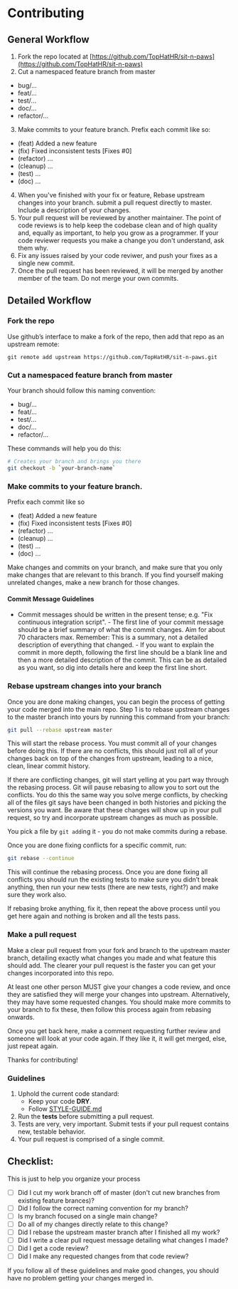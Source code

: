 # Contributing

## General Workflow

1. Fork the repo located at [https://github.com/TopHatHR/sit-n-paws](https://github.com/TopHatHR/sit-n-paws)
2. Cut a namespaced feature branch from master
  - bug/...
  - feat/...
  - test/...
  - doc/...
  - refactor/...
3. Make commits to your feature branch. Prefix each commit like so:
  - (feat) Added a new feature
  - (fix) Fixed inconsistent tests [Fixes #0]
  - (refactor) ...
  - (cleanup) ...
  - (test) ...
  - (doc) ...
4. When you've finished with your fix or feature, Rebase upstream changes into your branch. submit a pull request
   directly to master. Include a description of your changes.
5. Your pull request will be reviewed by another maintainer. The point of code
   reviews is to help keep the codebase clean and of high quality and, equally
   as important, to help you grow as a programmer. If your code reviewer
   requests you make a change you don't understand, ask them why.
6. Fix any issues raised by your code reviwer, and push your fixes as a single
   new commit.
7. Once the pull request has been reviewed, it will be merged by another member of the team. Do not merge your own commits.

## Detailed Workflow

### Fork the repo

Use github’s interface to make a fork of the repo, then add that repo as an upstream remote:

```
git remote add upstream https://github.com/TopHatHR/sit-n-paws.git
```

### Cut a namespaced feature branch from master

Your branch should follow this naming convention:
  - bug/...
  - feat/...
  - test/...
  - doc/...
  - refactor/...

These commands will help you do this:

``` bash
# Creates your branch and brings you there
git checkout -b `your-branch-name`
```

### Make commits to your feature branch.

Prefix each commit like so
  - (feat) Added a new feature
  - (fix) Fixed inconsistent tests [Fixes #0]
  - (refactor) ...
  - (cleanup) ...
  - (test) ...
  - (doc) ...

Make changes and commits on your branch, and make sure that you only make changes that are relevant
to this branch. If you find yourself making unrelated changes, make a new branch for those changes.

#### Commit Message Guidelines

- Commit messages should be written in the present tense; e.g. "Fix continuous   integration
script". - The first line of your commit message should be a brief summary of what the   commit
changes. Aim for about 70 characters max. Remember: This is a summary,   not a detailed description
of everything that changed. - If you want to explain the commit in more depth, following the first
line should   be a blank line and then a more detailed description of the commit. This can be   as
detailed as you want, so dig into details here and keep the first line short.

### Rebase upstream changes into your branch

Once you are done making changes, you can begin the process of getting your code merged into the
main repo. Step 1 is to rebase upstream changes to the master branch into yours by running this
command from your branch:

```bash
git pull --rebase upstream master
```

This will start the rebase process. You must commit all of your changes before doing this. If there
are no conflicts, this should just roll all of your changes back on top of the changes from
upstream, leading to a nice, clean, linear commit history.

If there are conflicting changes, git will start yelling at you part way through the rebasing
process. Git will pause rebasing to allow you to sort out the conflicts. You do this the same way
you solve merge conflicts, by checking all of the files git says have been changed in both histories
and picking the versions you want. Be aware that these changes will show up in your pull request, so
try and incorporate upstream changes as much as possible.

You pick a file by `git add`ing it - you do not make commits during a rebase.

Once you are done fixing conflicts for a specific commit, run:

```bash
git rebase --continue
```

This will continue the rebasing process. Once you are done fixing all conflicts you should run the
existing tests to make sure you didn’t break anything, then run your new tests (there are new tests,
right?) and make sure they work also.

If rebasing broke anything, fix it, then repeat the above process until you get here again and
nothing is broken and all the tests pass.

### Make a pull request

Make a clear pull request from your fork and branch to the upstream master branch, detailing exactly
what changes you made and what feature this should add. The clearer your pull request is the faster
you can get your changes incorporated into this repo.

At least one other person MUST give your changes a code review, and once they are satisfied they
will merge your changes into upstream. Alternatively, they may have some requested changes. You
should make more commits to your branch to fix these, then follow this process again from rebasing
onwards.

Once you get back here, make a comment requesting further review and someone will look at your code
again. If they like it, it will get merged, else, just repeat again.

Thanks for contributing!

### Guidelines

1. Uphold the current code standard:
    - Keep your code __DRY__.
    - Follow [STYLE-GUIDE.md](STYLE-GUIDE.md)
1. Run the __tests__ before submitting a pull request.
1. Tests are very, very important. Submit tests if your pull request contains new, testable behavior.
1. Your pull request is comprised of a single commit.

## Checklist:

This is just to help you organize your process

- [ ] Did I cut my work branch off of master (don't cut new branches from existing feature brances)?
- [ ] Did I follow the correct naming convention for my branch?
- [ ] Is my branch focused on a single main change?
 - [ ] Do all of my changes directly relate to this change?
- [ ] Did I rebase the upstream master branch after I finished all my
  work?
- [ ] Did I write a clear pull request message detailing what changes I made?
- [ ] Did I get a code review?
 - [ ] Did I make any requested changes from that code review?

If you follow all of these guidelines and make good changes, you should have
no problem getting your changes merged in.